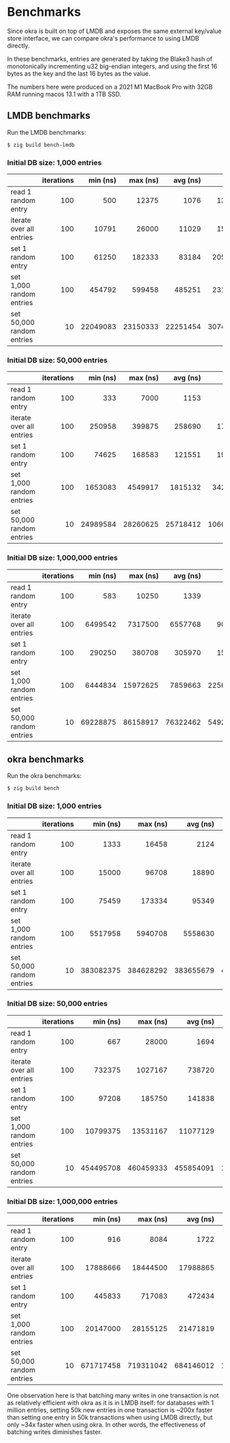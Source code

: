 # Benchmarks

Since okra is built on top of LMDB and exposes the same external key/value store interface, we can compare okra's performance to using LMDB directly.

In these benchmarks, entries are generated by taking the Blake3 hash of monotonically incrementing u32 big-endian integers, and using the first 16 bytes as the key and the last 16 bytes as the value.

The numbers here were produced on a 2021 M1 MacBook Pro with 32GB RAM running macos 13.1 with a 1TB SSD.

## LMDB benchmarks

Run the LMDB benchmarks:

```sh
$ zig build bench-lmdb
```

### Initial DB size: 1,000 entries

|                                | iterations | min (ns) | max (ns) | avg (ns) |      std |    ops / s |
| :----------------------------- | ---------: | -------: | -------: | -------: | -------: | ---------: |
| read 1 random entry            |        100 |      500 |    12375 |     1076 |     1346 |     929368 |
| iterate over all entries       |        100 |    10791 |    26000 |    11029 |     1506 |   90670051 |
| set 1 random entry             |        100 |    61250 |   182333 |    83184 |    20578 |      12021 |
| set 1,000 random entries       |        100 |   454792 |   599458 |   485251 |    23193 |    2060789 |
| set 50,000 random entries      |         10 | 22049083 | 23150333 | 22251454 |   307460 |    2247044 |

### Initial DB size: 50,000 entries

|                                | iterations | min (ns) | max (ns) | avg (ns) |      std |    ops / s |
| :----------------------------- | ---------: | -------: | -------: | -------: | -------: | ---------: |
| read 1 random entry            |        100 |      333 |     7000 |     1153 |      691 |     867302 |
| iterate over all entries       |        100 |   250958 |   399875 |   258690 |    17911 |  193281533 |
| set 1 random entry             |        100 |    74625 |   168583 |   121551 |    19080 |       8226 |
| set 1,000 random entries       |        100 |  1653083 |  4549917 |  1815132 |   342399 |     550924 |
| set 50,000 random entries      |         10 | 24989584 | 28260625 | 25718412 |  1066868 |    1944132 |

### Initial DB size: 1,000,000 entries

|                                | iterations | min (ns) | max (ns) | avg (ns) |      std |    ops / s |
| :----------------------------- | ---------: | -------: | -------: | -------: | -------: | ---------: |
| read 1 random entry            |        100 |      583 |    10250 |     1339 |      971 |     746825 |
| iterate over all entries       |        100 |  6499542 |  7317500 |  6557768 |    90276 |  152490908 |
| set 1 random entry             |        100 |   290250 |   380708 |   305970 |    15935 |       3268 |
| set 1,000 random entries       |        100 |  6444834 | 15972625 |  7859663 |  2256396 |     127231 |
| set 50,000 random entries      |         10 | 69228875 | 86158917 | 76322462 |  5492760 |     655115 |

## okra benchmarks

Run the okra benchmarks:

```sh
$ zig build bench
```

### Initial DB size: 1,000 entries

|                                | iterations |   min (ns) |   max (ns) |   avg (ns) |        std |    ops / s |
| :----------------------------- | ---------: | ---------: | ---------: | ---------: | ---------: | ---------: |
| read 1 random entry            |        100 |       1333 |      16458 |       2124 |       1680 |     470809 |
| iterate over all entries       |        100 |      15000 |      96708 |      18890 |      10718 |   52938062 |
| set 1 random entry             |        100 |      75459 |     173334 |      95349 |      17728 |      10487 |
| set 1,000 random entries       |        100 |    5517958 |    5940708 |    5558630 |      49607 |     179900 |
| set 50,000 random entries      |         10 |  383082375 |  384628292 |  383655679 |     455967 |     130325 |

### Initial DB size: 50,000 entries

|                                | iterations |   min (ns) |   max (ns) |   avg (ns) |        std |    ops / s |
| :----------------------------- | ---------: | ---------: | ---------: | ---------: | ---------: | ---------: |
| read 1 random entry            |        100 |        667 |      28000 |       1694 |       2712 |     590318 |
| iterate over all entries       |        100 |     732375 |    1027167 |     738720 |      29551 |   67684643 |
| set 1 random entry             |        100 |      97208 |     185750 |     141838 |      24784 |       7050 |
| set 1,000 random entries       |        100 |   10799375 |   13531167 |   11077129 |     443500 |      90276 |
| set 50,000 random entries      |         10 |  454495708 |  460459333 |  455854091 |    1776659 |     109684 |

### Initial DB size: 1,000,000 entries

|                                | iterations |   min (ns) |   max (ns) |   avg (ns) |        std |    ops / s |
| :----------------------------- | ---------: | ---------: | ---------: | ---------: | ---------: | ---------: |
| read 1 random entry            |        100 |        916 |       8084 |       1722 |        970 |     580720 |
| iterate over all entries       |        100 |   17888666 |   18444500 |   17988865 |      91735 |   55589944 |
| set 1 random entry             |        100 |     445833 |     717083 |     472434 |      30761 |       2116 |
| set 1,000 random entries       |        100 |   20147000 |   28155125 |   21471819 |    1739645 |      46572 |
| set 50,000 random entries      |         10 |  671717458 |  719311042 |  684146012 |   13422370 |      73083 |

One observation here is that batching many writes in one transaction is not as relatively efficient with okra as it is in LMDB itself: for databases with 1 million entries, setting 50k new entries in one transaction is ~200x faster than setting one entry in 50k transactions when using LMDB directly, but only ~34x faster when using okra. In other words, the effectiveness of batching writes diminishes faster.
